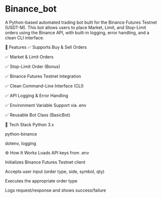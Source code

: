 # Binance_bot
A Python-based automated trading bot built for the Binance Futures Testnet (USDT-M). This bot allows users to place Market, Limit, and Stop-Limit orders using the Binance API, with built-in logging, error handling, and a clean CLI interface.

🚀 Features
✅ Supports Buy & Sell Orders

✅ Market & Limit Orders

✅ Stop-Limit Order (Bonus)

✅ Binance Futures Testnet Integration

✅ Clean Command-Line Interface (CLI)

✅ API Logging & Error Handling

✅ Environment Variable Support via .env

✅ Reusable Bot Class (BasicBot)

🧠 Tech Stack
Python 3.x

python-binance

dotenv, logging

⚙️ How It Works
Loads API keys from .env

Initializes Binance Futures Testnet client

Accepts user input (order type, side, symbol, qty)

Executes the appropriate order type

Logs request/response and shows success/failure
